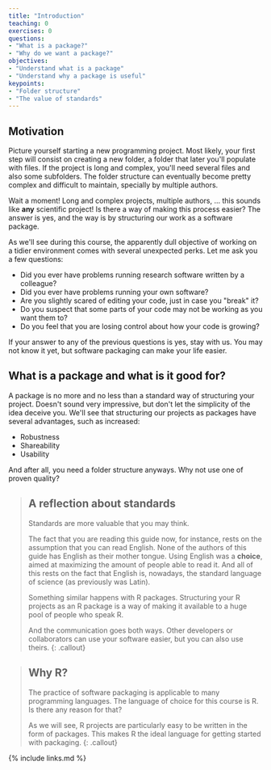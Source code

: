 ```yaml
---
title: "Introduction"
teaching: 0
exercises: 0
questions:
- "What is a package?"
- "Why do we want a package?"
objectives:
- "Understand what is a package"
- "Understand why a package is useful"
keypoints:
- "Folder structure"
- "The value of standards"
---
```


## Motivation

Picture yourself starting a new programming project.
Most likely, your first step will consist on creating a new folder, a folder that later you'll populate with files.
If the project is long and complex, you'll need several files and also some subfolders.
The folder structure can eventually become pretty complex and difficult to maintain, specially by multiple authors.

Wait a moment!
Long and complex projects, multiple authors, ... this sounds like **any** scientific project!
Is there a way of making this process easier?
The answer is yes, and the way is by structuring our work as a software package.

As we'll see during this course, the apparently dull objective of working on a tidier environment comes with several unexpected perks.
Let me ask you a few questions:

- Did you ever have problems running research software written by a colleague?
- Did you ever have problems running your own software?
- Are you slightly scared of editing your code, just in case you "break" it?
- Do you suspect that some parts of your code may not be working as you want them to?
- Do you feel that you are losing control about how your code is growing?

If your answer to any of the previous questions is yes, stay with us.
You may not know it yet, but software packaging can make your life easier.

## What is a package and what is it good for?

A package is no more and no less than a standard way of structuring your project.
Doesn't sound very impressive, but don't let the simplicity of the idea deceive you.
We'll see that structuring our projects as packages have several advantages, such as increased:

- Robustness
- Shareability
- Usability

And after all, you need a folder structure anyways.
Why not use one of proven quality?

> ## A reflection about standards
> Standards are more valuable that you may think.
>
> The fact that you are reading this guide now, for instance, rests on the assumption that you can read English.
> None of the authors of this guide has English as their mother tongue.
> Using English was a **choice**, aimed at maximizing the amount of people able to read it.
> And all of this rests on the fact that English is, nowadays, the standard language of science (as previously was Latin).
>
> Something similar happens with R packages.
> Structuring your R projects as an R package is a way of making it available to a huge pool of people who speak R.
>
> And the communication goes both ways.
> Other developers or collaborators can use your software easier, but you can also use theirs.
{: .callout}

> ## Why R?
> The practice of software packaging is applicable to many programming languages.
> The language of choice for this course is R.
> Is there any reason for that?
>
> As we will see, R projects are particularly easy to be written in the form of packages.
> This makes R the ideal language for getting started with packaging.
{: .callout}

{% include links.md %}
